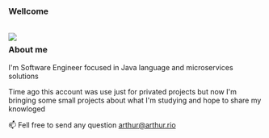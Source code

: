 
### Wellcome 

</br>
<img align="left" src="https://github-readme-stats.vercel.app/api?username=arthurrio&show_icons=true&hide_border=true&theme=transparent" />

### About me 
I'm Software Engineer focused in Java language and microservices solutions 

Time ago this account was use just for privated projects but now I'm bringing some small projects 
about what I'm studying and hope to share my knowloged 

:mailbox: Fell free to send any question arthur@arthur.rio

